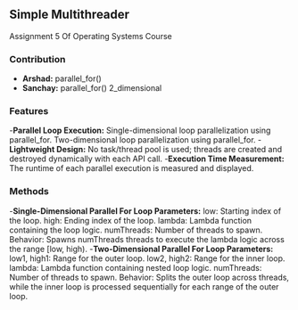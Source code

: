 ## Simple Multithreader

Assignment 5 Of Operating Systems Course

### Contribution
- **Arshad:** parallel_for()
- **Sanchay:** parallel_for() 2_dimensional

### Features
-**Parallel Loop Execution:** Single-dimensional loop parallelization using parallel_for. Two-dimensional loop parallelization using parallel_for. 
-**Lightweight Design:** No task/thread pool is used; threads are created and destroyed dynamically with each API call.
-**Execution Time Measurement:** The runtime of each parallel execution is measured and displayed. 

### Methods 
-**Single-Dimensional Parallel For Loop Parameters:** low: Starting index of the loop. high: Ending index of the loop. lambda: Lambda function containing the loop logic. numThreads: Number of threads to spawn. Behavior: Spawns numThreads threads to execute the lambda logic across the range [low, high).
-**Two-Dimensional Parallel For Loop Parameters:** low1, high1: Range for the outer loop. low2, high2: Range for the inner loop. lambda: Lambda function containing nested loop logic. numThreads: Number of threads to spawn. Behavior: Splits the outer loop across threads, while the inner loop is processed sequentially for each range of the outer loop.
